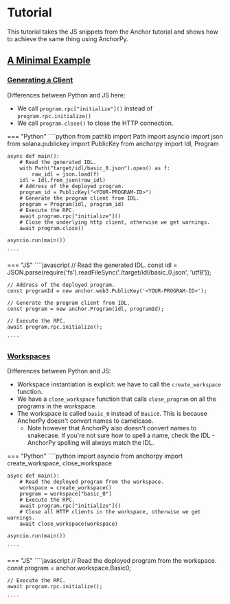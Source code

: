 # Tutorial

This tutorial takes the JS snippets from the Anchor tutorial
and shows how to achieve the same thing using AnchorPy.
## [A Minimal Example](https://project-serum.github.io/anchor/tutorials/tutorial-0.html)

### [Generating a Client](https://project-serum.github.io/anchor/tutorials/tutorial-0.html#generating-a-client)

Differences between Python and JS here:

- We call `program.rpc["initialize"]()` instead of `program.rpc.initialize()`
- We call `program.close()` to close the HTTP connection.

=== "Python"
    ````python
    from pathlib import Path
    import asyncio
    import json
    from solana.publickey import PublicKey
    from anchorpy import Idl, Program

    async def main():
        # Read the generated IDL.
        with Path("target/idl/basic_0.json").open() as f:
            raw_idl = json.load(f)
        idl = Idl.from_json(raw_idl)
        # Address of the deployed program.
        program_id = PublicKey("<YOUR-PROGRAM-ID>")
        # Generate the program client from IDL.
        program = Program(idl, program_id)
        # Execute the RPC.
        await program.rpc["initialize"]()
        # Close the underlying http client, otherwise we get warnings.
        await program.close()

    asyncio.run(main())

    ````

=== "JS"
    ````javascript
    // Read the generated IDL.
    const idl = JSON.parse(require('fs').readFileSync('./target/idl/basic_0.json', 'utf8'));

    // Address of the deployed program.
    const programId = new anchor.web3.PublicKey('<YOUR-PROGRAM-ID>');

    // Generate the program client from IDL.
    const program = new anchor.Program(idl, programId);

    // Execute the RPC.
    await program.rpc.initialize();

    ````

### [Workspaces](https://project-serum.github.io/anchor/tutorials/tutorial-0.html#workspaces)

Differences between Python and JS:

- Workspace instantiation is explicit: we have to call the `create_workspace` function.
- We have a `close_workspace` function that calls `close_program` on all the programs
in the workspace.
- The workspace is called `basic_0` instead of `Basic0`. This is because AnchorPy doesn't
convert names to camelcase.
    - Note however that AnchorPy also doesn't convert names to snakecase. If you're not
    sure how to spell a name, check the IDL - AnchorPy spelling will always match the IDL.

=== "Python"
    ````python
    import asyncio
    from anchorpy import create_workspace, close_workspace

    async def main():
        # Read the deployed program from the workspace.
        workspace = create_workspace()
        program = workspace["basic_0"]
        # Execute the RPC.
        await program.rpc["initialize"]()
        # Close all HTTP clients in the workspace, otherwise we get warnings.
        await close_workspace(workspace)
    
    asyncio.run(main())

    ````

=== "JS"
    ````javascript
    // Read the deployed program from the workspace.
    const program = anchor.workspace.Basic0;

    // Execute the RPC.
    await program.rpc.initialize();

    ````